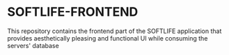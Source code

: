 # SOFTLIFE-FRONTEND
This repository contains the frontend part of the SOFTLIFE application that provides aesthetically pleasing and functional UI while consuming the servers' database
